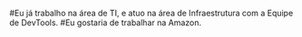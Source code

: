 #Eu já trabalho na área de TI, e atuo na área de Infraestrutura com a Equipe de DevTools.
#Eu gostaria de trabalhar na Amazon.
